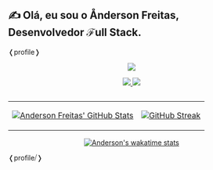 ## &#9997; Olá, eu sou o &#8491;nderson Freitas, Desenvolvedor &#8497;ull Stack.

&#x276C;profile&#x276D;
<p align="center">
  <a href="">
    <img src="https://skillicons.dev/icons?i=git,html,css,js,jquery,bootstrap,django,figma,kotlin,linux,mysql,postman,py,vscode" />
  </a>
</p>
<div align="center"> 
    <a href="mailto:freitas.dev@proton.me"  target="_blank">
      <img src="https://img.shields.io/badge/-Mail-%23333?style=for-the-badge&logo=gmail&logoColor=white">
    </a>
    <a href="https://www.linkedin.com/in/anderson-freitas-736419230/" target="_blank">
      <img src="https://img.shields.io/badge/-LinkedIn-%230077B5?style=for-the-badge&logo=linkedin&logoColor=white" target="_blank">
    </a>
</div>

##
<table align="center">
  <tr>
    <td valign="center">
      <a href="https://freitascodes.me">
  
  [![Anderson Freitas' GitHub Stats](https://github-readme-stats.vercel.app/api?username=freitasanderson&show_icons=true&include_all_commits=true&bg_color=193549&theme=transparent&title_color=FBC401&text_color=FFFFFF)](https://freitascodes.me)
  </a>
    </td>
    <td valign="center">
     <a href="https://freitascodes.me">

  [![GitHub Streak](https://streak-stats.demolab.com?user=freitasanderson&theme=cobalt2&locale=pt_BR&date_format=j%20M%5B%20Y%5D&card_width=400)](https://git.io/streak-stats)
  </a>
    </td>
  </tr>
</table>

<div align="center">
  <a href="https://freitascodes.me">
 
  ![Anderson's wakatime stats](https://github-readme-stats-freitasanderson.vercel.app/api/wakatime?username=freitasanderson&layout=compact&bg_color=193549&title_color=FBC401&text_color=fff)
 </a>
</div> 
 &#x276C;profile⧸&#x276D;
